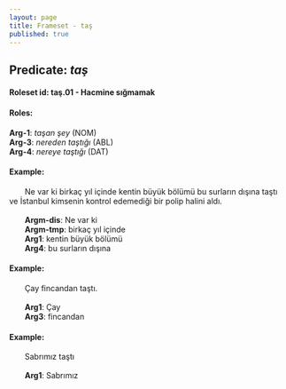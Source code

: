 ```yaml
---
layout: page
title: Frameset - taş
published: true
---
```

<h2>Predicate: <i>taş</i></h2>
<h4>Roleset id: taş.01 - Hacmine sığmamak<br>
<h4>Roles:</h4>
<b>Arg-1</b>: <i>taşan şey</i>  (NOM) <br>
<b>Arg-3</b>: <i>nereden taştığı</i>  (ABL) <br>
<b>Arg-4</b>: <i>nereye taştığı</i>  (DAT) <br>
<h4>Example:</h4>
&emsp;&emsp;Ne var ki birkaç yıl içinde kentin büyük bölümü bu surların dışına taştı ve İstanbul kimsenin kontrol edemediği bir polip halini aldı.<br><br>
&emsp;&emsp;<b>Argm-dis</b>:  Ne var ki<br>
&emsp;&emsp;<b>Argm-tmp</b>:  birkaç yıl içinde<br>
&emsp;&emsp;<b>Arg1</b>:  kentin büyük bölümü<br>
&emsp;&emsp;<b>Arg4</b>:  bu surların dışına<br>

<h4>Example:</h4>
&emsp;&emsp;Çay fincandan taştı.<br><br>
&emsp;&emsp;<b>Arg1</b>:  Çay<br>
&emsp;&emsp;<b>Arg3</b>:  fincandan<br>

<h4>Example:</h4>
&emsp;&emsp;Sabrımız taştı<br><br>
&emsp;&emsp;<b>Arg1</b>:  Sabrımız<br>

